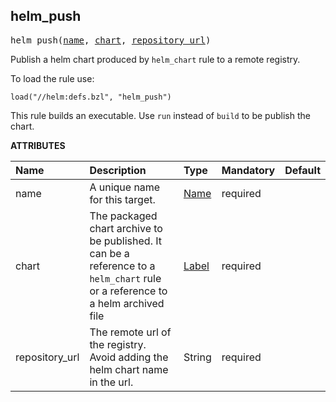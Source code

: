 <!-- Generated with Stardoc: http://skydoc.bazel.build -->



<a id="helm_push"></a>

## helm_push

<pre>
helm_push(<a href="#helm_push-name">name</a>, <a href="#helm_push-chart">chart</a>, <a href="#helm_push-repository_url">repository_url</a>)
</pre>

Publish a helm chart produced by `helm_chart` rule to a remote registry.

To load the rule use:
```starlark
load("//helm:defs.bzl", "helm_push")
```

This rule builds an executable. Use `run` instead of `build` to be publish the chart.

**ATTRIBUTES**


| Name  | Description | Type | Mandatory | Default |
| :------------- | :------------- | :------------- | :------------- | :------------- |
| <a id="helm_push-name"></a>name |  A unique name for this target.   | <a href="https://bazel.build/concepts/labels#target-names">Name</a> | required |  |
| <a id="helm_push-chart"></a>chart |  The packaged chart archive to be published. It can be a reference to a `helm_chart` rule or a reference to a helm archived file   | <a href="https://bazel.build/concepts/labels">Label</a> | required |  |
| <a id="helm_push-repository_url"></a>repository_url |  The remote url of the registry. Avoid adding the helm chart name in the url.   | String | required |  |


